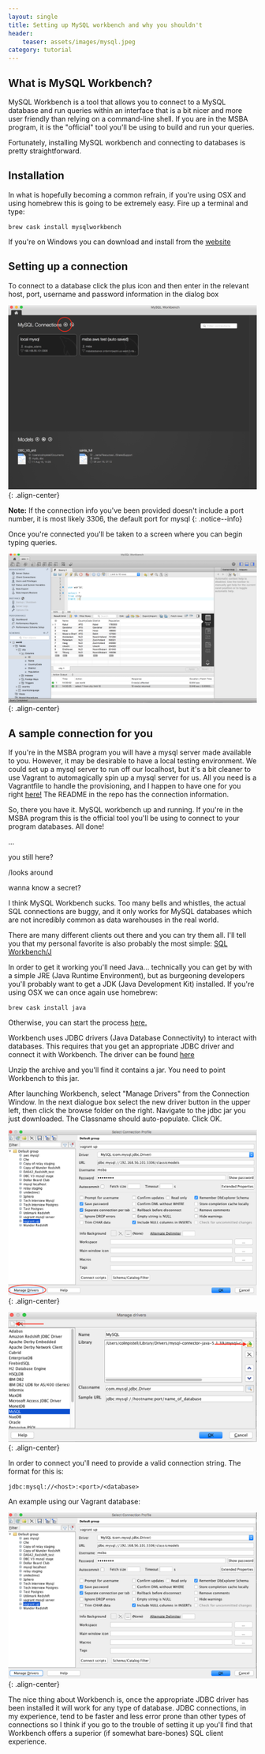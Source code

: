 ```yaml
---
layout: single
title: Setting up MySQL workbench and why you shouldn't
header:
    teaser: assets/images/mysql.jpeg
category: tutorial
---
```


## What is MySQL Workbench?

MySQL Workbench is a tool that allows you to connect to a MySQL database and run queries within an interface that is a bit nicer and more user friendly than relying on a command-line shell. If you are in the MSBA program, it is the "official" tool you'll be using to build and run your queries.

Fortunately, installing MySQL workbench and connecting to databases is pretty straightforward.

## Installation

In what is hopefully becoming a common refrain, if you're using OSX and using homebrew this is going to be extremely easy. Fire up a terminal and type:

```
brew cask install mysqlworkbench
```

If you're on Windows you can download and install from the [website](https://www.mysql.com/products/workbench/)

## Setting up a connection

To connect to a database click the plus icon and then enter in the relevant host, port, username and password information in the dialog box

![connection_window](/assets/images/mysql_connection.png){: .align-center}

**Note:** If the connection info you've been provided doesn't include a port number, it is most likely 3306, the default port for mysql
{: .notice--info}

Once you're connected you'll be taken to a screen where you can begin typing queries.

![main_window](/assets/images/mysql_window.png){: .align-center}

## A sample connection for you

If you're in the MSBA program you will have a mysql server made available to you. However, it may be desirable to have a local testing environment. We could set up a mysql server to run off our localhost, but it's a bit cleaner to use Vagrant to automagically spin up a mysql server for us. All you need is a Vagrantfile to handle the provisioning, and I happen to have one for you right [here!](https://github.com/JCPistell/msba_local_mysql) The README in the repo has the connection information.

So, there you have it. MySQL workbench up and running. If you're in the MSBA program this is the official tool you'll be using to connect to your program databases. All done!

...

you still here? 

/looks around

wanna know a secret?

I think MySQL Workbench sucks. Too many bells and whistles, the actual SQL connections are buggy, and it only works for MySQL databases which are not incredibly common as data warehouses in the real world.

There are many different clients out there and you can try them all. I'll tell you that my personal favorite is also probably the most simple: [SQL Workbench/J](http://www.sql-workbench.net/getting-started.html)

In order to get it working you'll need Java... technically you can get by with a simple JRE (Java Runtime Environment), but as burgeoning developers you'll probably want to get a JDK (Java Development Kit) installed. If you're using OSX we can once again use homebrew:

```
brew cask install java
```

Otherwise, you can start the process [here.](http://www.oracle.com/technetwork/java/javase/downloads/jdk8-downloads-2133151.html)

Workbench uses JDBC drivers (Java Database Connectivity) to interact with databases. This requires that you get an appropriate JDBC driver and connect it with Workbench. The driver can be found [here](https://dev.mysql.com/downloads/connector/j/)

Unzip the archive and you'll find it contains a jar. You need to point Workbench to this jar.

After launching Workbench, select "Manage Drivers" from the Connection Window. In the next dialogue box select the new driver button in the upper left, then click the browse folder on the right. Navigate to the jdbc jar you just downloaded. The Classname should auto-populate. Click OK.

![jdbc1](/assets/images/jdbc1.png){: .align-center}

![jdbc2](/assets/images/jdbc2.png){: .align-center}

In order to connect you'll need to provide a valid connection string. The format for this is:

```
jdbc:mysql://<host>:<port>/<database>
```

An example using our Vagrant database:

![jdbc3](/assets/images/jdbc3.png){: .align-center}

The nice thing about Workbench is, once the appropriate JDBC driver has been installed it will work for any type of database. JDBC connections, in my experience, tend to be faster and less error prone than other types of connections so I think if you go to the trouble of setting it up you'll find that Workbench offers a superior (if somewhat bare-bones) SQL client experience.
